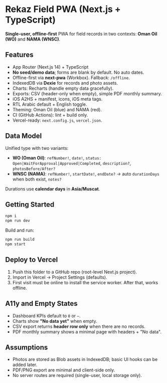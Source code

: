 
# Rekaz Field PWA (Next.js + TypeScript)

**Single-user, offline-first** PWA for field records in two contexts: **Oman Oil (WO)** and **NAMA (WNSC)**.

## Features

- App Router (Next.js 14) + TypeScript
- **No seed/demo data**; forms are blank by default. No auto dates.
- Offline-first via **next-pwa** (Workbox). Fallback: `/offline`.
- IndexedDB via **Dexie** for records and photo assets.
- Charts: Recharts (handle empty data gracefully).
- Exports: CSV (header-only when empty), simple PDF monthly summary.
- iOS A2HS + manifest, icons, iOS meta tags.
- RTL Arabic default + English toggle.
- Theming: Oman Oil (blue) and NAMA (red).
- CI (GitHub Actions): lint + build only.
- Vercel-ready: `next.config.js`, `vercel.json`.

## Data Model

Unified type with two variants:

- **WO (Oman Oil)**: `refNumber!`, `date!`, `status: Open|WaitForApproval|Approved|Completed`, `description?`, `photosBefore/After?`
- **WNSC (NAMA)**: `refNumber!`, `startDate!`, `endDate?` → auto `durationDays` when both exist, `notes?`

Durations use **calendar days** in **Asia/Muscat**.

## Getting Started

```bash
npm i
npm run dev
```

Build and run:

```bash
npm run build
npm start
```

## Deploy to Vercel

1. Push this folder to a GitHub repo (root-level Next.js project).
2. Import in Vercel → Project Settings (defaults).
3. First visit must be online to install the service worker. After that, works offline.

## A11y and Empty States

- Dashboard KPIs default to `0` or `—`.
- Charts show **"No data yet"** when empty.
- CSV export returns **header row only** when there are no records.
- PDF monthly summary shows a minimal page with headers + "No data".

## Assumptions

- Photos are stored as Blob assets in IndexedDB; basic UI hooks can be added later.
- PDF/PNG export are minimal and client-side only.
- No server routes are required (single-user, local storage only).


